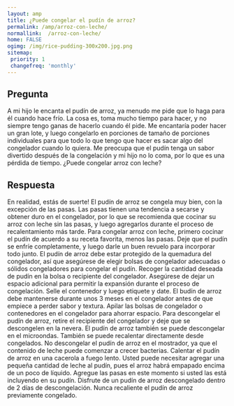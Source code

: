 ```yaml
---
layout: amp
title: ¿Puede congelar el pudín de arroz?  
permalink: /amp/arroz-con-leche/
normallink:  /arroz-con-leche/
home: FALSE
ogimg: /img/rice-pudding-300x200.jpg.png
sitemap:
 priority: 1
 changefreq: 'monthly'
---
```




## Pregunta

A mi hijo le encanta el pudín de arroz, ya menudo me pide que lo haga para él cuando hace frío. La cosa es, toma mucho tiempo para hacer, y no siempre tengo ganas de hacerlo cuando él pide. Me encantaría poder hacer un gran lote, y luego congelarlo en porciones de tamaño de porciones individuales para que todo lo que tengo que hacer es sacar algo del congelador cuando lo quiera. Me preocupa que el pudín tenga un sabor divertido después de la congelación y mi hijo no lo coma, por lo que es una pérdida de tiempo. ¿Puede congelar arroz con leche?


<amp-img src="https://sepuedecongelar.com/img/rice-pudding-300x200.jpg" alt="¿Puede congelar el pudín de arroz?" height="400" width="800"></amp-img>


## Respuesta

En realidad, estás de suerte! El pudín de arroz se congela muy bien, con la excepción de las pasas. Las pasas tienen una tendencia a secarse y obtener duro en el congelador, por lo que se recomienda que cocinar su arroz con leche sin las pasas, y luego agregarlos durante el proceso de recalentamiento más tarde.
Para congelar arroz con leche, primero cocinar el pudín de acuerdo a su receta favorita, menos las pasas. Deje que el pudín se enfríe completamente, y luego darle un buen revuelo para incorporar todo junto. El pudín de arroz debe estar protegido de la quemadura del congelador, así que asegúrese de elegir bolsas de congelador adecuadas o sólidos congeladores para congelar el pudín.
Recoger la cantidad deseada de pudín en la bolsa o recipiente del congelador. Asegúrese de dejar un espacio adicional para permitir la expansión durante el proceso de congelación. Selle el contenedor y luego etiquete y date. El budín de arroz debe mantenerse durante unos 3 meses en el congelador antes de que empiece a perder sabor y textura. Apilar las bolsas de congelador o contenedores en el congelador para ahorrar espacio.
Para descongelar el pudín de arroz, retire el recipiente del congelador y deje que se descongelen en la nevera. El pudín de arroz también se puede descongelar en el microondas. También se puede recalentar directamente desde congelados. No descongelar el pudín de arroz en el mostrador, ya que el contenido de leche puede comenzar a crecer bacterias. Calentar el pudín de arroz en una cacerola a fuego lento. Usted puede necesitar agregar una pequeña cantidad de leche al pudín, pues el arroz habrá empapado encima de un poco de líquido. Agregue las pasas en este momento si usted las está incluyendo en su pudín. Disfrute de un pudín de arroz descongelado dentro de 2 días de descongelación. Nunca recaliente el pudín de arroz previamente congelado.